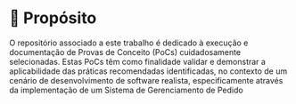 # 🧱 Propósito

O repositório associado a este trabalho é dedicado à execução e documentação de Provas de Conceito (PoCs) cuidadosamente selecionadas. Estas PoCs têm como finalidade validar e demonstrar a aplicabilidade das práticas recomendadas identificadas, no contexto de um cenário de desenvolvimento de software realista, especificamente através da implementação de um Sistema de Gerenciamento de Pedido

